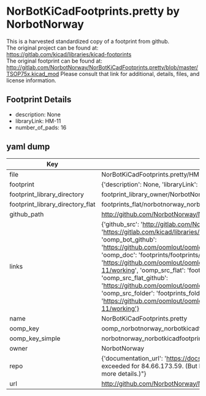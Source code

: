 # NorBotKiCadFootprints.pretty by NorbotNorway  
This is a harvested standardized copy of a footprint from github.  
The original project can be found at:  
https://gitlab.com/kicad/libraries/kicad-footprints  
The original footprint can be found at:
http://gitlab.com/NorbotNorway/NorBotKiCadFootprints.pretty/blob/master/TSOP75x.kicad_mod
Please consult that link for additional, details, files, and license information.  
## Footprint Details
* description: None  
* libraryLink: HM-11  
* number_of_pads: 16  
## yaml dump  
| Key | Value |  
| --- | --- |  
| file | NorBotKiCadFootprints.pretty/HM-11.kicad_mod |  
| footprint | {'description': None, 'libraryLink': 'HM-11', 'number_of_pads': 16} |  
| footprint_library_directory | footprint_library_owner/NorbotNorway_NorBotKiCadFootprints.pretty |  
| footprint_library_directory_flat | footprints_flat/norbotnorway_norbotkicadfootprints_hm_11/working |  
| github_path | http://github.com/NorbotNorway/NorBotKiCadFootprints.pretty/blob/master/HM-11.kicad_mod |  
| links | {'github_src': 'http://gitlab.com/NorbotNorway/NorBotKiCadFootprints.pretty/blob/master/TSOP75x.kicad_mod', 'github_src_repo': 'https://gitlab.com/kicad/libraries/kicad-footprints', 'oomp_bot': 'footprints/norbotnorway_norbotkicadfootprints_hm_11/working', 'oomp_bot_github': 'https://github.com/oomlout/oomlout_oomp_footprint_bot/tree/main/footprints/norbotnorway_norbotkicadfootprints_hm_11/working', 'oomp_doc': 'footprints/footprints/NorbotNorway/NorBotKiCadFootprints/HM-11/working/', 'oomp_doc_github': 'https://github.com/oomlout/oomlout_oomp_footprint_doc/tree/main/footprints/footprints/NorbotNorway/NorBotKiCadFootprints/HM-11/working', 'oomp_src_flat': 'footprints_flat/footprints_flat/norbotnorway_norbotkicadfootprints_hm_11/working', 'oomp_src_flat_github': 'https://github.com/oomlout/oomlout_oomp_footprint_src/tree/main/footprints_flat/norbotnorway_norbotkicadfootprints_hm_11/working', 'oomp_src_folder': 'footprints_folder/footprints_folder/NorbotNorway/NorBotKiCadFootprints/HM-11/working', 'oomp_src_folder_github': 'https://github.com/oomlout/oomlout_oomp_footprint_src/tree/main/footprints_folder/NorbotNorway/NorBotKiCadFootprints/HM-11/working'} |  
| name | NorBotKiCadFootprints.pretty |  
| oomp_key | oomp_norbotnorway_norbotkicadfootprints_hm_11 |  
| oomp_key_simple | norbotnorway_norbotkicadfootprints_hm_11 |  
| owner | NorbotNorway |  
| repo | {'documentation_url': 'https://docs.github.com/rest/overview/resources-in-the-rest-api#rate-limiting', 'message': "API rate limit exceeded for 84.66.173.59. (But here's the good news: Authenticated requests get a higher rate limit. Check out the documentation for more details.)"} |  
| url | http://github.com/NorbotNorway/NorBotKiCadFootprints.pretty |  

